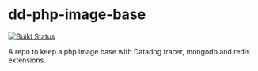 

# dd-php-image-base
[![Build Status](https://cloud.drone.io/api/badges/willianvalerio/dd-php-image-base/status.svg?ref=refs/heads/main)](https://cloud.drone.io/willianvalerio/dd-php-image-base)

A repo to keep a php image base with Datadog tracer, mongodb and redis extensions.
